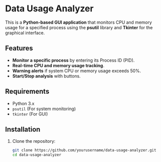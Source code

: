 # Data Usage Analyzer

This is a **Python-based GUI application** that monitors CPU and memory usage for a specified process using the **psutil** library and **Tkinter** for the graphical interface.

## Features
- **Monitor a specific process** by entering its Process ID (PID).
- **Real-time CPU and memory usage tracking**.
- **Warning alerts** if system CPU or memory usage exceeds 50%.
- **Start/Stop analysis** with buttons.

## Requirements
- Python 3.x
- `psutil` (For system monitoring)
- `tkinter` (For GUI)

## Installation
1. Clone the repository:
   ```sh
   git clone https://github.com/yourusername/data-usage-analyzer.git
   cd data-usage-analyzer
